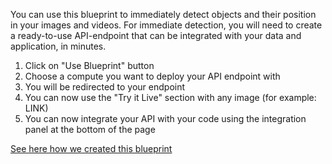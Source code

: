 You can use this blueprint to immediately detect objects and their position in your images and videos.
For immediate detection, you will need to create a ready-to-use API-endpoint that can be integrated with your data and application, in minutes.
1. Click on "Use Blueprint" button
2. Choose a compute you want to deploy your API endpoint with
3. You will be redirected to your endpoint
4. You can now use the "Try it Live" section with any image (for example: LINK)
5. You can now integrate your API with your code using the integration panel at the bottom of the page


[See here how we created this blueprint](https://link-url-here.org)
